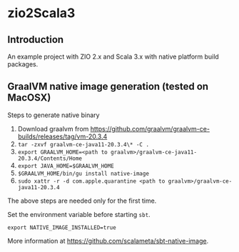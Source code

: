 # zio2Scala3

## Introduction 

An example project with ZIO 2.x and Scala 3.x with native platform build packages.


## GraalVM native image generation (tested on MacOSX)

Steps to generate native binary

1. Download graalvm from https://github.com/graalvm/graalvm-ce-builds/releases/tag/vm-20.3.4
2. `tar -zxvf graalvm-ce-java11-20.3.4\* -C .`
3. `export GRAALVM_HOME=<path to graalvm>/graalvm-ce-java11-20.3.4/Contents/Home`
4. `export JAVA_HOME=$GRAALVM_HOME`
5. `$GRAALVM_HOME/bin/gu install native-image`
6. `sudo xattr -r -d com.apple.quarantine <path to graalvm>/graalvm-ce-java11-20.3.4` 

The above steps are needed only for the first time.

Set the environment variable before starting `sbt`.

`export NATIVE_IMAGE_INSTALLED=true`

More information at https://github.com/scalameta/sbt-native-image.
